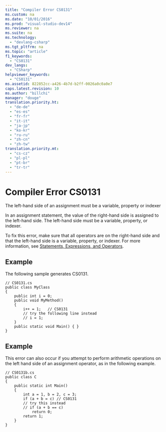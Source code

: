 ```yaml
---
title: "Compiler Error CS0131"
ms.custom: na
ms.date: "10/01/2016"
ms.prod: "visual-studio-dev14"
ms.reviewer: na
ms.suite: na
ms.technology: 
  - "devlang-csharp"
ms.tgt_pltfrm: na
ms.topic: "article"
f1_keywords: 
  - "CS0131"
dev_langs: 
  - "CSharp"
helpviewer_keywords: 
  - "CS0131"
ms.assetid: 822852cc-a426-4b7d-b2ff-0026a0c0a0e7
caps.latest.revision: 10
ms.author: "billchi"
manager: "douge"
translation.priority.ht: 
  - "de-de"
  - "es-es"
  - "fr-fr"
  - "it-it"
  - "ja-jp"
  - "ko-kr"
  - "ru-ru"
  - "zh-cn"
  - "zh-tw"
translation.priority.mt: 
  - "cs-cz"
  - "pl-pl"
  - "pt-br"
  - "tr-tr"
---
```

# Compiler Error CS0131
The left-hand side of an assignment must be a variable, property or indexer  
  
 In an assignment statement, the value of the right-hand side is assigned to the left-hand side. The left-hand side must be a variable, property, or indexer.  
  
 To fix this error, make sure that all operators are on the right-hand side and that the left-hand side is a variable, property, or indexer. For more information, see [Statements, Expressions, and Operators](../Topic/Statements,%20Expressions,%20and%20Operators%20\(C%23%20Programming%20Guide\).md).  
  
## Example  
 The following sample generates CS0131.  
  
```  
// CS0131.cs  
public class MyClass  
{  
    public int i = 0;  
    public void MyMethod()  
    {  
        i++ = 1;   // CS0131  
        // try the following line instead  
        // i = 1;  
    }  
    public static void Main() { }  
}  
```  
  
## Example  
 This error can also occur if you attempt to perform arithmetic operations on the left hand side of an assignment operator, as in the following example.  
  
```  
// CS0131b.cs  
public class C  
{  
    public static int Main()  
    {  
        int a = 1, b = 2, c = 3;  
        if (a + b = c) // CS0131  
        // try this instead  
        // if (a + b == c)  
            return 0;  
        return 1;  
    }  
}  
```